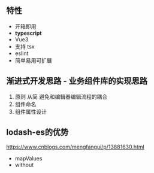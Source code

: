 ## 特性
* 开箱即用
* **typescript** 
* Vue3
* 支持 tsx
* eslint
* 简单易用可扩展


## 渐进式开发思路 - 业务组件库的实现思路
1. 原则 从简 避免和编辑器编辑流程的耦合
2. 组件命名
3. 组件属性设计

## lodash-es的优势
https://www.cnblogs.com/mengfangui/p/13881630.html
* mapValues
* without
